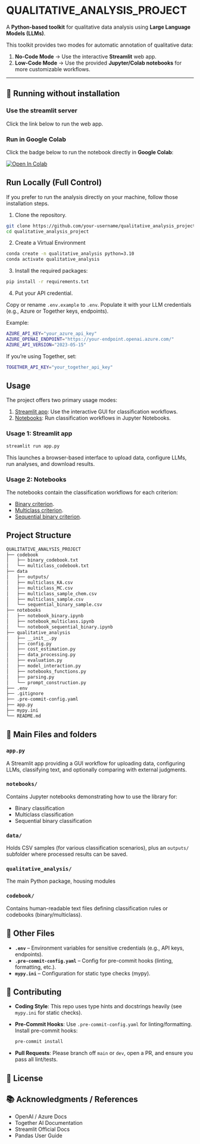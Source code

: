 # QUALITATIVE_ANALYSIS_PROJECT

A **Python-based toolkit** for qualitative data analysis using **Large Language Models (LLMs)**.

This toolkit provides two modes for automatic annotation of qualitative data:

1. **No-Code Mode** → Use the interactive **Streamlit** web app.  
2. **Low-Code Mode** → Use the provided **Jupyter/Colab notebooks** for more customizable workflows.

---

## 🚀 Running without installation

### **Use the streamlit server**

Click the link below to run the web app. 

### **Run in Google Colab**

Click the badge below to run the notebook directly in **Google Colab**:

[![Open In Colab](https://colab.research.google.com/assets/colab-badge.svg)](https://colab.research.google.com/github/OlivierLClerc/qualitative_analysis_project/blob/master/notebooks/notebook_sequential_binary_colab.ipynb)

## **Run Locally (Full Control)**

If you prefer to run the analysis directly on your machine, follow those installation steps.

1. Clone the repository.

```bash
git clone https://github.com/your-username/qualitative_analysis_project.git
cd qualitative_analysis_project
```
2. Create a Virtual Environment

```bash
conda create -n qualitative_analysis python=3.10
conda activate qualitative_analysis
```

3. Install the required packages:

```bash
pip install -r requirements.txt
```
4. Put your API credential.

Copy or rename `.env.example` to `.env`. Populate it with your LLM credentials (e.g., Azure or Together keys, endpoints).

Example:

```bash
AZURE_API_KEY="your_azure_api_key"
AZURE_OPENAI_ENDPOINT="https://your-endpoint.openai.azure.com/"
AZURE_API_VERSION="2023-05-15"
```

If you’re using Together, set:

```bash
TOGETHER_API_KEY="your_together_api_key"
```

## Usage

The project offers two primary usage modes:

1. [Streamlit app](app.py): Use the interactive GUI for classification workflows.
2. [Notebooks](notebooks): Run classification workflows in Jupyter Notebooks.

### Usage 1: Streamlit app

```bash
streamlit run app.py
```
This launches a browser-based interface to upload data, configure LLMs, run analyses, and download results.

### Usage 2: Notebooks

The notebooks contain the classification workflows for each criterion:

- [Binary criterion](notebooks/notebook_binary.ipynb).
- [Multiclass criterion](notebooks/notebook_multiclass.ipynb).
- [Sequential binary criterion](notebooks/notebook_sequential_binary.ipynb).

## Project Structure

```bash
QUALITATIVE_ANALYSIS_PROJECT
├── codebook
│   ├── binary_codebook.txt
│   └── multiclass_codebook.txt
├── data
│   ├── outputs/
│   ├── multiclass_KA.csv
│   ├── multiclass_MC.csv
│   ├── multiclass_sample_chem.csv
│   ├── multiclass_sample.csv
│   └── sequential_binary_sample.csv
├── notebooks
│   ├── notebook_binary.ipynb
│   ├── notebook_multiclass.ipynb
│   └── notebook_sequential_binary.ipynb
├── qualitative_analysis
│   ├── __init__.py
│   ├── config.py
│   ├── cost_estimation.py
│   ├── data_processing.py
│   ├── evaluation.py
│   ├── model_interaction.py
│   ├── notebooks_functions.py
│   ├── parsing.py
│   └── prompt_construction.py
├── .env
├── .gitignore
├── .pre-commit-config.yaml
├── app.py
├── mypy.ini
└── README.md
```
## 📂 Main Files and folders

### `app.py`
A Streamlit app providing a GUI workflow for uploading data, configuring LLMs, classifying text, and optionally comparing with external judgments.

### `notebooks/`
Contains Jupyter notebooks demonstrating how to use the library for:
- Binary classification
- Multiclass classification
- Sequential binary classification

### `data/`
Holds CSV samples (for various classification scenarios), plus an `outputs/` subfolder where processed results can be saved.

### `qualitative_analysis/`
The main Python package, housing modules

### `codebook/`
Contains human-readable text files defining classification rules or codebooks (binary/multiclass).

## 📄 Other Files

- **`.env`** – Environment variables for sensitive credentials (e.g., API keys, endpoints).
- **`.pre-commit-config.yaml`** – Config for pre-commit hooks (linting, formatting, etc.).
- **`mypy.ini`** – Configuration for static type checks (mypy).

## 🤝 Contributing

- **Coding Style**: This repo uses type hints and docstrings heavily (see `mypy.ini` for static checks).
- **Pre-Commit Hooks**: Use `.pre-commit-config.yaml` for linting/formatting. Install pre-commit hooks:

    ```bash
    pre-commit install
    ```

- **Pull Requests**: Please branch off `main` or `dev`, open a PR, and ensure you pass all lint/tests.

## 📜 License


## 📚 Acknowledgments / References

- OpenAI / Azure Docs
- Together AI Documentation
- Streamlit Official Docs
- Pandas User Guide
